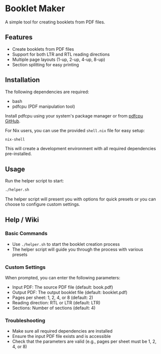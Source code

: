 # Booklet Maker

A simple tool for creating booklets from PDF files.

## Features

- Create booklets from PDF files
- Support for both LTR and RTL reading directions
- Multiple page layouts (1-up, 2-up, 4-up, 8-up)
- Section splitting for easy printing

## Installation

The following dependencies are required:

- bash
- pdfcpu (PDF manipulation tool)

Install pdfcpu using your system's package manager or from [pdfcpu GitHub](https://github.com/pdfcpu/pdfcpu).

For Nix users, you can use the provided `shell.nix` file for easy setup:

```bash
nix-shell
```
This will create a development environment with all required dependencies pre-installed.

## Usage

Run the helper script to start:

```bash
./helper.sh
```

The helper script will present you with options for quick presets or you can choose to configure custom settings.

## Help / Wiki

### Basic Commands

- Use `./helper.sh` to start the booklet creation process
- The helper script will guide you through the process with various presets

### Custom Settings

When prompted, you can enter the following parameters:

- Input PDF: The source PDF file (default: book.pdf)
- Output PDF: The output booklet file (default: booklet.pdf)
- Pages per sheet: 1, 2, 4, or 8 (default: 2)
- Reading direction: RTL or LTR (default: LTR)
- Sections: Number of sections (default: 4)

### Troubleshooting

- Make sure all required dependencies are installed
- Ensure the input PDF file exists and is accessible
- Check that the parameters are valid (e.g., pages per sheet must be 1, 2, 4, or 8)

